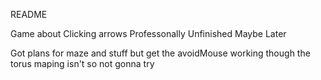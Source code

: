 README

Game about Clicking arrows
Professonally Unfinished Maybe Later

Got plans for maze and stuff but get the avoidMouse working though the torus maping isn't so not gonna try
